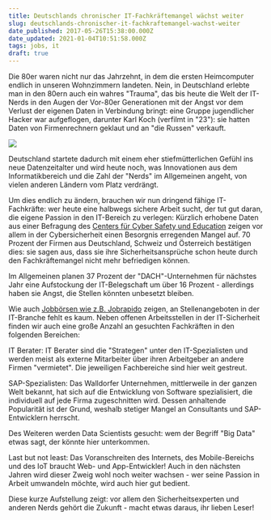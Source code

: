 ```yaml
---
title: Deutschlands chronischer IT-Fachkräftemangel wächst weiter
slug: deutschlands-chronischer-it-fachkraftemangel-wachst-weiter
date_published: 2017-05-26T15:38:00.000Z
date_updated: 2021-01-04T10:51:58.000Z
tags: jobs, it
draft: true
---
```


Die 80er waren nicht nur das Jahrzehnt, in dem die ersten Heimcomputer endlich in unseren Wohnzimmern landeten. Nein, in Deutschland erlebte man in den 80ern auch ein wahres "Trauma", das bis heute die Welt der IT-Nerds in den Augen der Vor-80er Generationen mit der Angst vor dem Verlust der eigenen Daten in Verbindung bringt: eine Gruppe jugendlicher Hacker war aufgeflogen, darunter Karl Koch (verfilmt in "23"): sie hatten Daten von Firmenrechnern geklaut und an "die Russen" verkauft. 

![](__GHOST_URL__/content/images/2017/05/hacker-1944688_960_720-1.jpg)

Deutschland startete dadurch mit einem eher stiefmütterlichen Gefühl ins neue Datenzeitalter und wird heute noch, was Innovationen aus dem Informatikbereich und die Zahl der "Nerds" im Allgemeinen angeht, von vielen anderen Ländern vom Platz verdrängt.

Um dies endlich zu ändern, brauchen wir nun dringend fähige IT-Fachkräfte: wer heute eine halbwegs sichere Arbeit sucht, der tut gut daran, die eigene Passion in den IT-Bereich zu verlegen: Kürzlich erhobene Daten aus einer Befragung des [Centers für Cyber Safety und Education](https://iamcybersafe.org/) zeigen vor allem in der Cybersicherheit einen Besorgnis erregenden Mangel auf. 70 Prozent der Firmen aus Deutschland, Schweiz und Österreich bestätigen dies: sie sagen aus, dass sie ihre Sicherheitsansprüche schon heute durch den Fachkräftemangel nicht mehr befriedigen können.

Im Allgemeinen planen 37 Prozent der "DACH"-Unternehmen für nächstes Jahr eine Aufstockung der IT-Belegschaft um über 16 Prozent - allerdings haben sie Angst, die Stellen könnten unbesetzt bleiben.

Wie auch [Jobbörsen wie z.B. Jobrapido](http://de.jobrapido.com/) zeigen, an Stellenangeboten in der IT-Branche fehlt es kaum. Neben offenen Arbeitsstellen in der IT-Sicherheit finden wir auch eine große Anzahl an gesuchten Fachkräften in den folgenden Bereichen:

IT Berater: IT Berater sind die "Strategen" unter den IT-Spezialisten und werden meist als externe Mitarbeiter über ihren Arbeitgeber an andere Firmen "vermietet". Die jeweiligen Fachbereiche sind hier weit gestreut. 

SAP-Spezialisten: Das Walldorfer Unternehmen, mittlerweile in der ganzen Welt bekannt, hat sich auf die Entwicklung von Software spezialisiert, die individuell auf jede Firma zugeschnitten wird. Dessen anhaltende Popularität ist der Grund, weshalb stetiger Mangel an Consultants und SAP-Entwicklern herrscht.

Des Weiteren werden Data Scientists gesucht: wem der Begriff "Big Data" etwas sagt, der könnte hier unterkommen.

Last but not least: Das Voranschreiten des Internets, des Mobile-Bereichs und des IoT braucht Web- und App-Entwickler! Auch in den nächsten Jahren wird dieser Zweig wohl noch weiter wachsen - wer seine Passion in Arbeit umwandeln möchte, wird auch hier gut bedient.

Diese kurze Aufstellung zeigt: vor allem den Sicherheitsexperten und anderen Nerds gehört die Zukunft - macht etwas daraus, ihr lieben Leser!

